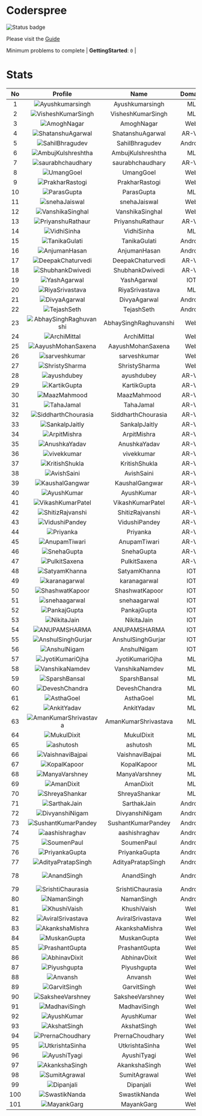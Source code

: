 
Coderspree
==========


![Status badge](https://github.com/InnogeeksOrganization/coderspree/actions/workflows/checkSubmission.yml/badge.svg)  


Please visit the [Guide](./Guide/README.md)  


Minimum problems to complete | **GettingStarted**: `0` |   

# Stats
  

|No|Profile|Name|Domain|Year|Solved|
| :---: | :---: | :---: | :---: | :---: | :---: |
|1|![Ayushkumarsingh](https://avatars.githubusercontent.com/u/84376218?v=4&s=100)|Ayushkumarsingh|ML|2|16|
|2|![VisheshKumarSingh](https://avatars.githubusercontent.com/u/84376218?v=4&s=100)|VisheshKumarSingh|ML|2|14|
|3|![AmoghNagar](https://avatars.githubusercontent.com/u/84376218?v=4&s=100)|AmoghNagar|Web|3|12|
|4|![ShatanshuAgarwal](https://avatars.githubusercontent.com/u/84376218?v=4&s=100)|ShatanshuAgarwal|AR-VR|3|11|
|5|![SahilBhragudev](https://avatars.githubusercontent.com/u/84376218?v=4&s=100)|SahilBhragudev|Android|2|9|
|6|![AmbujKulshreshtha](https://avatars.githubusercontent.com/u/84376218?v=4&s=100)|AmbujKulshreshtha|ML|2|8|
|7|![saurabhchaudhary](https://avatars.githubusercontent.com/u/84376218?v=4&s=100)|saurabhchaudhary|AR-VR|3|7|
|8|![UmangGoel](https://avatars.githubusercontent.com/u/84376218?v=4&s=100)|UmangGoel|Web|3|7|
|9|![PrakharRastogi](https://avatars.githubusercontent.com/u/84376218?v=4&s=100)|PrakharRastogi|Web|3|7|
|10|![ParasGupta](https://avatars.githubusercontent.com/u/84376218?v=4&s=100)|ParasGupta|ML|3|6|
|11|![snehaJaiswal](https://avatars.githubusercontent.com/u/84376218?v=4&s=100)|snehaJaiswal|Web|2|6|
|12|![VanshikaSinghal](https://avatars.githubusercontent.com/u/84376218?v=4&s=100)|VanshikaSinghal|Web|3|5|
|13|![PriyanshuRathaur](https://avatars.githubusercontent.com/u/84376218?v=4&s=100)|PriyanshuRathaur|AR-VR|2|3|
|14|![VidhiSinha](https://avatars.githubusercontent.com/u/84376218?v=4&s=100)|VidhiSinha|ML|2|3|
|15|![TanikaGulati](https://avatars.githubusercontent.com/u/84376218?v=4&s=100)|TanikaGulati|Android|2|3|
|16|![AnjumanHasan](https://avatars.githubusercontent.com/u/84376218?v=4&s=100)|AnjumanHasan|Android|2|3|
|17|![DeepakChaturvedi](https://avatars.githubusercontent.com/u/84376218?v=4&s=100)|DeepakChaturvedi|AR-VR|3|2|
|18|![ShubhankDwivedi](https://avatars.githubusercontent.com/u/84376218?v=4&s=100)|ShubhankDwivedi|AR-VR|2ndYear|2|
|19|![YashAgarwal](https://avatars.githubusercontent.com/u/84376218?v=4&s=100)|YashAgarwal|IOT|3|2|
|20|![RiyaSrivastava](https://avatars.githubusercontent.com/u/84376218?v=4&s=100)|RiyaSrivastava|ML|2|2|
|21|![DivyaAgarwal](https://avatars.githubusercontent.com/u/84376218?v=4&s=100)|DivyaAgarwal|Android|2|2|
|22|![TejashSeth](https://avatars.githubusercontent.com/u/84376218?v=4&s=100)|TejashSeth|Android|2|2|
|23|![AbhaySinghRaghuvanshi](https://avatars.githubusercontent.com/u/84376218?v=4&s=100)|AbhaySinghRaghuvanshi|Web|2|2|
|24|![ArchiMittal](https://avatars.githubusercontent.com/u/84376218?v=4&s=100)|ArchiMittal|Web|2|2|
|25|![AayushMohanSaxena](https://avatars.githubusercontent.com/u/84376218?v=4&s=100)|AayushMohanSaxena|Web|2|2|
|26|![sarveshkumar](https://avatars.githubusercontent.com/u/84376218?v=4&s=100)|sarveshkumar|Web|3|2|
|27|![ShristySharma](https://avatars.githubusercontent.com/u/84376218?v=4&s=100)|ShristySharma|Web|3|2|
|28|![ayushdubey](https://avatars.githubusercontent.com/u/84376218?v=4&s=100)|ayushdubey|AR-VR|2|1|
|29|![KartikGupta](https://avatars.githubusercontent.com/u/84376218?v=4&s=100)|KartikGupta|AR-VR|3|1|
|30|![MaazMahmood](https://avatars.githubusercontent.com/u/84376218?v=4&s=100)|MaazMahmood|AR-VR|2|1|
|31|![TahaJamal](https://avatars.githubusercontent.com/u/84376218?v=4&s=100)|TahaJamal|AR-VR|3|1|
|32|![SiddharthChourasia](https://avatars.githubusercontent.com/u/84376218?v=4&s=100)|SiddharthChourasia|AR-VR|2|1|
|33|![SankalpJaitly](https://avatars.githubusercontent.com/u/84376218?v=4&s=100)|SankalpJaitly|AR-VR|3|1|
|34|![ArpitMishra](https://avatars.githubusercontent.com/u/84376218?v=4&s=100)|ArpitMishra|AR-VR|2nd|1|
|35|![AnushkaYadav](https://avatars.githubusercontent.com/u/84376218?v=4&s=100)|AnushkaYadav|AR-VR|3|1|
|36|![vivekkumar](https://avatars.githubusercontent.com/u/84376218?v=4&s=100)|vivekkumar|AR-VR|3|1|
|37|![KritishShukla](https://avatars.githubusercontent.com/u/84376218?v=4&s=100)|KritishShukla|AR-VR|2|1|
|38|![AvishSaini](https://avatars.githubusercontent.com/u/84376218?v=4&s=100)|AvishSaini|AR-VR|2|1|
|39|![KaushalGangwar](https://avatars.githubusercontent.com/u/84376218?v=4&s=100)|KaushalGangwar|AR-VR|2|1|
|40|![AyushKumar](https://avatars.githubusercontent.com/u/84376218?v=4&s=100)|AyushKumar|AR-VR|2|1|
|41|![VikashKumarPatel](https://avatars.githubusercontent.com/u/84376218?v=4&s=100)|VikashKumarPatel|AR-VR|3|1|
|42|![ShitizRajvanshi](https://avatars.githubusercontent.com/u/84376218?v=4&s=100)|ShitizRajvanshi|AR-VR|2|1|
|43|![VidushiPandey](https://avatars.githubusercontent.com/u/84376218?v=4&s=100)|VidushiPandey|AR-VR|2|1|
|44|![Priyanka](https://avatars.githubusercontent.com/u/84376218?v=4&s=100)|Priyanka|AR-VR|3|1|
|45|![AnupamTiwari](https://avatars.githubusercontent.com/u/84376218?v=4&s=100)|AnupamTiwari|AR-VR|2|1|
|46|![SnehaGupta](https://avatars.githubusercontent.com/u/84376218?v=4&s=100)|SnehaGupta|AR-VR|3|1|
|47|![PulkitSaxena](https://avatars.githubusercontent.com/u/84376218?v=4&s=100)|PulkitSaxena|AR-VR|2|1|
|48|![SatyamKhanna](https://avatars.githubusercontent.com/u/84376218?v=4&s=100)|SatyamKhanna|IOT|3|1|
|49|![karanagarwal](https://avatars.githubusercontent.com/u/84376218?v=4&s=100)|karanagarwal|IOT|2|1|
|50|![ShashwatKapoor](https://avatars.githubusercontent.com/u/84376218?v=4&s=100)|ShashwatKapoor|IOT|3|1|
|51|![snehaagarwal](https://avatars.githubusercontent.com/u/84376218?v=4&s=100)|snehaagarwal|IOT|3|1|
|52|![PankajGupta](https://avatars.githubusercontent.com/u/84376218?v=4&s=100)|PankajGupta|IOT|2|1|
|53|![NikitaJain](https://avatars.githubusercontent.com/u/84376218?v=4&s=100)|NikitaJain|IOT|2|1|
|54|![ANUPAMSHARMA](https://avatars.githubusercontent.com/u/84376218?v=4&s=100)|ANUPAMSHARMA|IOT|2|1|
|55|![AnshulSinghGurjar](https://avatars.githubusercontent.com/u/84376218?v=4&s=100)|AnshulSinghGurjar|IOT|2|1|
|56|![AnshulNigam](https://avatars.githubusercontent.com/u/84376218?v=4&s=100)|AnshulNigam|IOT|2|1|
|57|![JyotiKumariOjha](https://avatars.githubusercontent.com/u/84376218?v=4&s=100)|JyotiKumariOjha|ML|2|1|
|58|![VanshikaNamdev](https://avatars.githubusercontent.com/u/84376218?v=4&s=100)|VanshikaNamdev|ML|3|1|
|59|![SparshBansal](https://avatars.githubusercontent.com/u/84376218?v=4&s=100)|SparshBansal|ML|2|1|
|60|![DeveshChandra](https://avatars.githubusercontent.com/u/84376218?v=4&s=100)|DeveshChandra|ML|2|1|
|61|![AsthaGoel](https://avatars.githubusercontent.com/u/84376218?v=4&s=100)|AsthaGoel|ML|3|1|
|62|![AnkitYadav](https://avatars.githubusercontent.com/u/84376218?v=4&s=100)|AnkitYadav|ML|3|1|
|63|![AmanKumarShrivastava](https://avatars.githubusercontent.com/u/84376218?v=4&s=100)|AmanKumarShrivastava|ML|2|1|
|64|![MukulDixit](https://avatars.githubusercontent.com/u/84376218?v=4&s=100)|MukulDixit|ML|3|1|
|65|![ashutosh](https://avatars.githubusercontent.com/u/84376218?v=4&s=100)|ashutosh|ML|3|1|
|66|![VaishnaviBajpai](https://avatars.githubusercontent.com/u/84376218?v=4&s=100)|VaishnaviBajpai|ML|2|1|
|67|![KopalKapoor](https://avatars.githubusercontent.com/u/84376218?v=4&s=100)|KopalKapoor|ML|2|1|
|68|![ManyaVarshney](https://avatars.githubusercontent.com/u/84376218?v=4&s=100)|ManyaVarshney|ML|2|1|
|69|![AmanDixit](https://avatars.githubusercontent.com/u/84376218?v=4&s=100)|AmanDixit|ML|2|1|
|70|![ShreyaShankar](https://avatars.githubusercontent.com/u/84376218?v=4&s=100)|ShreyaShankar|ML|3|1|
|71|![SarthakJain](https://avatars.githubusercontent.com/u/84376218?v=4&s=100)|SarthakJain|Android|2|1|
|72|![DivyanshiNigam](https://avatars.githubusercontent.com/u/84376218?v=4&s=100)|DivyanshiNigam|Android|2|1|
|73|![SushantKumarPandey](https://avatars.githubusercontent.com/u/84376218?v=4&s=100)|SushantKumarPandey|Android|2|1|
|74|![aashishraghav](https://avatars.githubusercontent.com/u/84376218?v=4&s=100)|aashishraghav|Android|2|1|
|75|![SoumenPaul](https://avatars.githubusercontent.com/u/84376218?v=4&s=100)|SoumenPaul|Android|2|1|
|76|![PriyankaGupta](https://avatars.githubusercontent.com/u/84376218?v=4&s=100)|PriyankaGupta|Android|2|1|
|77|![AdityaPratapSingh](https://avatars.githubusercontent.com/u/84376218?v=4&s=100)|AdityaPratapSingh|Android|2|1|
|78|![AnandSingh](https://avatars.githubusercontent.com/u/84376218?v=4&s=100)|AnandSingh|Android|Invalid Foldername|1|
|79|![SrishtiChaurasia](https://avatars.githubusercontent.com/u/84376218?v=4&s=100)|SrishtiChaurasia|Android|2|1|
|80|![NamanSingh](https://avatars.githubusercontent.com/u/84376218?v=4&s=100)|NamanSingh|Android|2|1|
|81|![KhushiVaish](https://avatars.githubusercontent.com/u/84376218?v=4&s=100)|KhushiVaish|Web|2|1|
|82|![AviralSrivastava](https://avatars.githubusercontent.com/u/84376218?v=4&s=100)|AviralSrivastava|Web|2|1|
|83|![AkankshaMishra](https://avatars.githubusercontent.com/u/84376218?v=4&s=100)|AkankshaMishra|Web|2|1|
|84|![MuskanGupta](https://avatars.githubusercontent.com/u/84376218?v=4&s=100)|MuskanGupta|Web|3|1|
|85|![PrashantGupta](https://avatars.githubusercontent.com/u/84376218?v=4&s=100)|PrashantGupta|Web|3|1|
|86|![AbhinavDixit](https://avatars.githubusercontent.com/u/84376218?v=4&s=100)|AbhinavDixit|Web|3|1|
|87|![Piyushgupta](https://avatars.githubusercontent.com/u/84376218?v=4&s=100)|Piyushgupta|Web|2|1|
|88|![Anvansh](https://avatars.githubusercontent.com/u/84376218?v=4&s=100)|Anvansh|Web|2|1|
|89|![GarvitSingh](https://avatars.githubusercontent.com/u/84376218?v=4&s=100)|GarvitSingh|Web|2|1|
|90|![SaksheeVarshney](https://avatars.githubusercontent.com/u/84376218?v=4&s=100)|SaksheeVarshney|Web|3|1|
|91|![MadhaviSingh](https://avatars.githubusercontent.com/u/84376218?v=4&s=100)|MadhaviSingh|Web|2|1|
|92|![AyushKumar](https://avatars.githubusercontent.com/u/84376218?v=4&s=100)|AyushKumar|Web|2|1|
|93|![AkshatSingh](https://avatars.githubusercontent.com/u/84376218?v=4&s=100)|AkshatSingh|Web|2|1|
|94|![PrernaChoudhary](https://avatars.githubusercontent.com/u/84376218?v=4&s=100)|PrernaChoudhary|Web|2|1|
|95|![UtkrishtaSinha](https://avatars.githubusercontent.com/u/84376218?v=4&s=100)|UtkrishtaSinha|Web|2|1|
|96|![AyushiTyagi](https://avatars.githubusercontent.com/u/84376218?v=4&s=100)|AyushiTyagi|Web|3|1|
|97|![AkankshaSingh](https://avatars.githubusercontent.com/u/84376218?v=4&s=100)|AkankshaSingh|Web|2|1|
|98|![SumitAgrawal](https://avatars.githubusercontent.com/u/84376218?v=4&s=100)|SumitAgrawal|Web|2|1|
|99|![Dipanjali](https://avatars.githubusercontent.com/u/84376218?v=4&s=100)|Dipanjali|Web|2|1|
|100|![SwastikNanda](https://avatars.githubusercontent.com/u/84376218?v=4&s=100)|SwastikNanda|Web|2|1|
|101|![MayankGarg](https://avatars.githubusercontent.com/u/84376218?v=4&s=100)|MayankGarg|Web|2|1|
